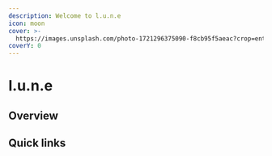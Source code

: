 ```yaml
---
description: Welcome to l.u.n.e
icon: moon
cover: >-
  https://images.unsplash.com/photo-1721296375090-f8cb95f5aeac?crop=entropy&cs=srgb&fm=jpg&ixid=M3wxOTcwMjR8MHwxfHJhbmRvbXx8fHx8fHx8fDE3MjQzMTI3Nzd8&ixlib=rb-4.0.3&q=85
coverY: 0
---
```


# l.u.n.e

## Overview



## Quick links
